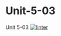 # Unit-5-03
Unit 5-03
 [![linter](https://github.com/Arvin-Leung/Unit-5-03/workflows/linter/badge.svg)](https://github.com/marketplace/actions/super-linter)
